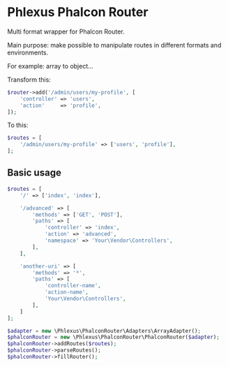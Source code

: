 # Phlexus Phalcon Router

Multi format wrapper for Phalcon Router.

Main purpose: make possible to manipulate routes in different formats and environments.

For example: array to object...

Transform this:
```php
$router->add('/admin/users/my-profile', [
    'controller' => 'users',
    'action'     => 'profile',
]);
```

To this:
```php
$routes = [
    '/admin/users/my-profile' => ['users', 'profile'],
];
```

## Basic usage

```php
$routes = [
    '/' => ['index', 'index'],

    '/advanced' => [
        'methods' => ['GET', 'POST'],
        'paths' => [
            'controller' => 'index',
            'action' => 'advanced',
            'namespace' => 'Your\Vendor\Controllers',
        ],
    ],

    'another-uri' => [
        'methods' => '*',
        'paths' => [
            'controller-name',
            'action-name',
            'Your\Vendor\Controllers',
        ],
    ]
];

$adapter = new \Phlexus\PhalconRouter\Adapters\ArrayAdapter();
$phalconRouter = new \Phlexus\PhalconRouter\PhalconRouter($adapter);
$phalconRouter->addRoutes($routes);
$phalconRouter->parseRoutes();
$phalconRouter->fillRouter();
```